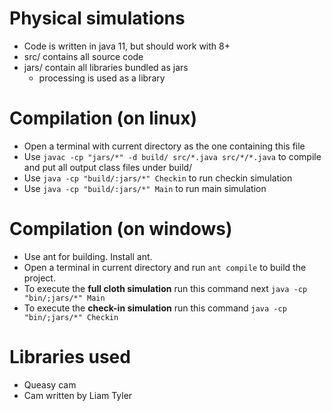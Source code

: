 # Physical simulations
- Code is written in java 11, but should work with 8+
- src/ contains all source code
- jars/ contain all libraries bundled as jars
    - processing is used as a library

# Compilation (on linux)
- Open a terminal with current directory as the one containing this file
- Use `javac -cp "jars/*" -d build/ src/*.java src/*/*.java` to compile and put all output class files under build/
- Use `java -cp "build/:jars/*" Checkin` to run checkin simulation
- Use `java -cp "build/:jars/*" Main` to run main simulation

# Compilation (on windows)
- Use ant for building. Install ant.
- Open a terminal in current directory and run `ant compile` to build the project.
- To execute the **full cloth simulation** run this command next `java -cp "bin/;jars/*" Main`
- To execute the **check-in simulation** run this command `java -cp "bin/;jars/*" Checkin`

# Libraries used
- Queasy cam
- Cam written by Liam Tyler
